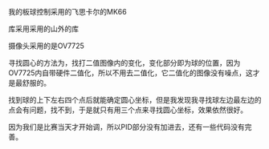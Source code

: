我的板球控制采用的飞思卡尔的MK66 

库采用采用的山外的库

摄像头采用的是OV7725


寻找圆心的方法为，找打二值图像内的变化，变化部分即为球的位置，因为OV7725内自带硬件二值化，所以不用去二值化，它二值化的图像没有噪点，这才是最舒服的。

找到球的上下左右四个点后就能确定圆心坐标，但是我发现我寻找球左边最左边的点会有问题，找不到，于是就只有用三个点来寻找圆心坐标，效果依然很好。

因为我们是比赛当天才开始调，所以PID部分没有加进去，还有一些代码没有完善。

